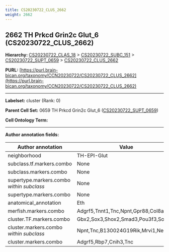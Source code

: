 ```yaml
---
title: CS20230722_CLUS_2662
weight: 2662
---
```

## 2662 TH Prkcd Grin2c Glut_6 (CS20230722_CLUS_2662)
<b>Hierarchy: </b>
[CS20230722_CLAS_18](../CS20230722_CLAS_18) >
[CS20230722_SUBC_151](../CS20230722_SUBC_151) >
[CS20230722_SUPT_0659](../CS20230722_SUPT_0659) >
[CS20230722_CLUS_2662](../CS20230722_CLUS_2662)

**PURL:** [https://purl.brain-bican.org/taxonomy/CCN20230722/CS20230722_CLUS_2662](https://purl.brain-bican.org/taxonomy/CCN20230722/CS20230722_CLUS_2662)

---


**Labelset:** cluster (Rank: 0)

**Parent Cell Set:** 0659 TH Prkcd Grin2c Glut_6 ([CS20230722_SUPT_0659](../CS20230722_SUPT_0659))



**Cell Ontology Term:** 

[MARKER GENES.]: #


---

[TRANSFERRED ANNOTATIONS.]: #


[AUTHOR ANNOTATION FIELDS.]: #


**Author annotation fields:**

| Author annotation | Value |
|-------------------|-------|
|neighborhood|TH-EPI-Glut|
|subclass.tf.markers.combo|None|
|subclass.markers.combo|None|
|supertype.markers.combo _within subclass_|None|
|supertype.markers.combo|None|
|anatomical_annotation|Eth|
|merfish.markers.combo|Adgrf5,Tnnt1,Tnc,Npnt,Gpr88,Col8a1|
|cluster.TF.markers.combo|Gbx2,Sox3,Shox2,Smad3,Pou3f3,Sox5|
|cluster.markers.combo _within subclass_|Npnt,Tnc,B130024G19Rik,Mrvi1,Necab1|
|cluster.markers.combo|Adgrf5,Rbp7,Cnih3,Tnc|
